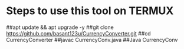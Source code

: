 # Steps to use this tool on TERMUX 
##apt update && apt upgrade -y
##git clone https://github.com/basant123u/CurrencyConverter.git
##cd CurrencyConverter
##javac CurrencyConv.java
##Java CurrencyConv
